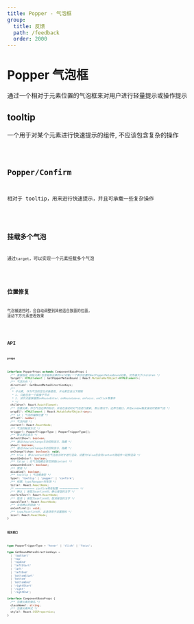 ```yaml
---
title: Popper - 气泡框
group:
  title: 反馈
  path: /feedback
  order: 2000
---
```


# Popper 气泡框

通过一个相对于元素位置的气泡框来对用户进行轻量提示或操作提示

## tooltip

一个用于对某个元素进行快速提示的组件, 不应该包含复杂的操作

<code src="./demo.tsx" />

## Popper/Confirm

相对于 tooltip，用来进行快速提示，并且可承载一些复杂操作

<code src="./demo2.tsx" />

## 挂载多个气泡

通过`target`，可以实现一个元素挂载多个气泡

<code src="./demo3.tsx" />

## 位置修复

气泡被遮挡时，会自动调整到其他适合放置的位置, 滚动下方元素查看效果

<code src="./demo4.tsx" />

## API

**`props`**

```ts
interface PopperProps extends ComponentBaseProps {
  /** 直接指定 目标元素/包含目标元素的ref对象/一个表示位置的GetPopperMetasBound对象, 优先级大于children */
  target?: HTMLElement | GetPopperMetasBound | React.MutableRefObject<HTMLElement>;
  /** 气泡方向 */
  direction?: GetBoundMetasDirectionKeys;
  /**
   * 子元素, 作为气泡的定位对象使用, 子元素包含以下限制
   * 1. 只能包含一个直接子节点
   * 2. 该节点能够接受onMouseEnter、onMouseLeave、onFocus、onClick等事件
   * */
  children?: React.ReactElement;
  /** 包裹元素，作为气泡边界的标识，并会在滚动时对气泡进行更新, 默认情况下，边界为窗口，并在window触发滚动时更新气泡 */
  wrapEl?: HTMLElement | React.MutableRefObject<any>;
  /** 12 | 气泡的偏移位置 */
  offset?: number;
  /** 气泡内容 */
  content?: React.ReactNode;
  /** 气泡的触发方式 */
  trigger?: PopperTriggerType | PopperTriggerType[];
  /** 默认是否显示 */
  defaultShow?: boolean;
  /** 通过show/onChange手动控制显示、隐藏 */
  show?: boolean;
  /** 通过show/onChange手动控制显示、隐藏 */
  onChange?(show: boolean): void;
  /** true | 默认content会在气泡显示时才进行渲染，设置为false后会将content随组件一起预渲染 */
  mountOnEnter?: boolean;
  /** false | 在气泡隐藏会是否销毁content */
  unmountOnExit?: boolean;
  /** 禁用 */
  disabled?: boolean;
  /** tooltip | 气泡框类型 */
  type?: 'tooltip' | 'popper' | 'confirm';
  /** 标题，type为popper时生效 */
  title?: React.ReactNode;
  /* ============ confirm特有配置 ============ */
  /** 确认 | 类型为confirm时，确认按钮的文字 */
  confirmText?: React.ReactNode;
  /** 取消 | 类型为confirm时，取消按钮的文字 */
  cancelText?: React.ReactNode;
  /** 点击确认的回调 */
  onConfirm?(): void;
  /** type为confirm时, 此选项用于设置图标 */
  icon?: React.ReactNode;
}
```

**`相关接口`**

```ts
type PopperTriggerType = 'hover' | 'click' | 'focus';

type GetBoundMetasDirectionKeys =
  | 'topStart'
  | 'top'
  | 'topEnd'
  | 'leftStart'
  | 'left'
  | 'leftEnd'
  | 'bottomStart'
  | 'bottom'
  | 'bottomEnd'
  | 'rightStart'
  | 'right'
  | 'rightEnd';

interface ComponentBaseProps {
  /** 包裹元素的类名 */
  className?: string;
  /** 包裹元素样式 */
  style?: React.CSSProperties;
}
```
